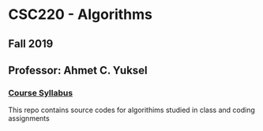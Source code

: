 # CSC220 - Algorithms
## Fall 2019
## Professor: Ahmet C. Yuksel

### [Course Syllabus](https://github.com/NeonVulture/CSC220/blob/master/Syllabus.pdf)

This repo contains source codes for algorithims studied in class and coding assignments
